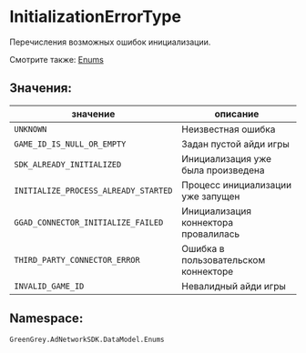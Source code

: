 # InitializationErrorType
Перечисления возможных ошибок инициализации.

Смотрите также: [Enums](enums.md)

## Значения:

значение | описание
-|-
`UNKNOWN` | Неизвестная ошибка
`GAME_ID_IS_NULL_OR_EMPTY` | Задан пустой айди игры
`SDK_ALREADY_INITIALIZED` | Инициализация уже была произведена
`INITIALIZE_PROCESS_ALREADY_STARTED` | Процесс инициализации уже запущен
`GGAD_CONNECTOR_INITIALIZE_FAILED` | Инициализация коннектора провалилась
`THIRD_PARTY_CONNECTOR_ERROR` | Ошибка в пользовательском коннекторе
`INVALID_GAME_ID` | Невалидный айди игры

## Namespace:

`GreenGrey.AdNetworkSDK.DataModel.Enums`